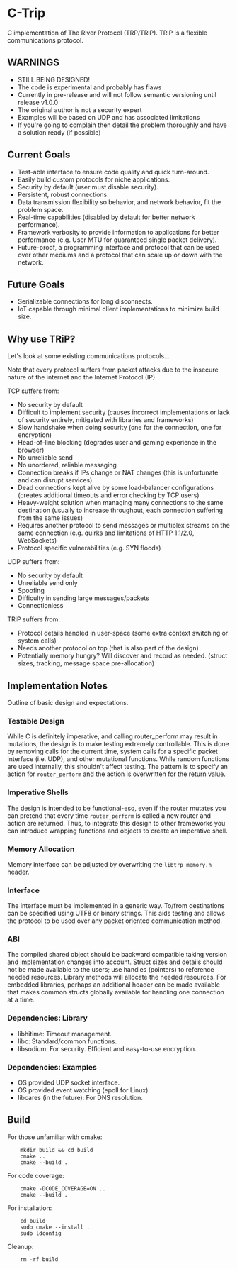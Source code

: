 

# C-Trip

C implementation of The River Protocol (TRP/TRiP).
TRiP is a flexible communications protocol.


## WARNINGS

* STILL BEING DESIGNED!
* The code is experimental and probably has flaws
* Currently in pre-release and will not follow semantic versioning
  until release v1.0.0
* The original author is not a security expert
* Examples will be based on UDP and has associated limitations
* If you're going to complain then detail the problem thoroughly
  and have a solution ready (if possible)


## Current Goals

* Test-able interface to ensure code quality and quick turn-around.
* Easily build custom protocols for niche applications.
* Security by default (user must disable security).
* Persistent, robust connections.
* Data transmission flexibility so behavior, and network behavior, fit the problem space.
* Real-time capabilities (disabled by default for better network performance).
* Framework verbosity to provide information to applications for better
  performance (e.g. User MTU for guaranteed single packet delivery).
* Future-proof, a programming interface and protocol that can be used over
  other mediums and a protocol that can scale up or down with the network.


## Future Goals

* Serializable connections for long disconnects.
* IoT capable through minimal client implementations to minimize build size.


## Why use TRiP?

Let's look at some existing communications protocols...

Note that every protocol suffers from packet attacks due to the insecure
nature of the internet and the Internet Protocol (IP).

TCP suffers from:
* No security by default
* Difficult to implement security
  (causes incorrect implementations or lack of security entirely, mitigated with libraries and frameworks)
* Slow handshake when doing security
  (one for the connection, one for encryption)
* Head-of-line blocking
  (degrades user and gaming experience in the browser)
* No unreliable send
* No unordered, reliable messaging
* Connection breaks if IPs change or NAT changes
  (this is unfortunate and can disrupt services)
* Dead connections kept alive by some load-balancer configurations
  (creates additional timeouts and error checking by TCP users)
* Heavy-weight solution when managing many connections to the same destination
  (usually to increase throughput, each connection suffering from the same issues)
* Requires another protocol to send messages or multiplex streams
  on the same connection
  (e.g. quirks and limitations of HTTP 1.1/2.0, WebSockets)
* Protocol specific vulnerabilities (e.g. SYN floods)

UDP suffers from:
* No security by default
* Unreliable send only
* Spoofing
* Difficulty in sending large messages/packets
* Connectionless

TRiP suffers from:
* Protocol details handled in user-space
  (some extra context switching or system calls)
* Needs another protocol on top
  (that is also part of the design)
* Potentially memory hungry? Will discover and record as needed.
  (struct sizes, tracking, message space pre-allocation)


## Implementation Notes

Outline of basic design and expectations.


### Testable Design

While C is definitely imperative, and calling router_perform may result in
mutations, the design is to make testing extremely controllable.
This is done by removing calls for the current time, system calls for a
specific packet interface (i.e. UDP), and other mutational functions.
While random functions are used internally, this shouldn't affect testing.
The pattern is to specify an action for `router_perform` and the action
is overwritten for the return value.


### Imperative Shells

The design is intended to be functional-esq, even if the router mutates
you can pretend that every time `router_perform` is called a new router
and action are returned.
Thus, to integrate this design to other frameworks you can introduce
wrapping functions and objects to create an imperative shell.


### Memory Allocation

Memory interface can be adjusted by overwriting the `libtrp_memory.h` header.


### Interface

The interface must be implemented in a generic way.
To/from destinations can be specified using UTF8 or binary strings.
This aids testing and allows the protocol to be used over any packet oriented
communication method.


### ABI

The compiled shared object should be backward compatible
taking version and implementation changes into account.
Struct sizes and details should not be made available to the users;
use handles (pointers) to reference needed resources.
Library methods will allocate the needed resources.
For embedded libraries, perhaps an additional header can be made available that
makes common structs globally available for handling one connection at a time.


### Dependencies: Library

* libhitime: Timeout management.
* libc: Standard/common functions.
* libsodium: For security. Efficient and easy-to-use encryption.


### Dependencies: Examples

* OS provided UDP socket interface.
* OS provided event watching (epoll for Linux).
* libcares (in the future): For DNS resolution.


## Build

For those unfamiliar with cmake:

        mkdir build && cd build
        cmake ..
        cmake --build .

For code coverage:

        cmake -DCODE_COVERAGE=ON ..
        cmake --build .

For installation:

        cd build
        sudo cmake --install .
        sudo ldconfig

Cleanup:

        rm -rf build



